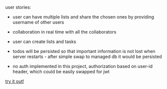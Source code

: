 user stories:

- user can have multiple lists and share the chosen ones by providing username of other users

- collaboration in real time with all the collaborators

- user can create lists and tasks

- todos will be persisted so that important information is
  not lost when server restarts - after simple swap to managed db it would be persisted

- no auth implemented in this project, authorization based on user-id header, which could be easily swapped for jwt

[try it out!](https://trusohamn-realtime-tasks.vercel.app/)
